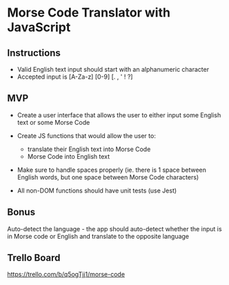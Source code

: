 # Morse Code Translator with JavaScript

## Instructions

- Valid English text input should start with an alphanumeric character
- Accepted input is [A-Za-z] [0-9] [. , ' ! ?]

## MVP

- Create a user interface that allows the user to either input some English text or some Morse Code
- Create JS functions that would allow the user to:

  - translate their English text into Morse Code
  - Morse Code into English text

- Make sure to handle spaces properly (ie. there is 1 space between English words, but one space between Morse Code characters)
- All non-DOM functions should have unit tests (use Jest)

## Bonus

Auto-detect the language - the app should auto-detect whether the input is in Morse code or English and translate to the opposite language

## Trello Board

https://trello.com/b/q5ogTjj1/morse-code
